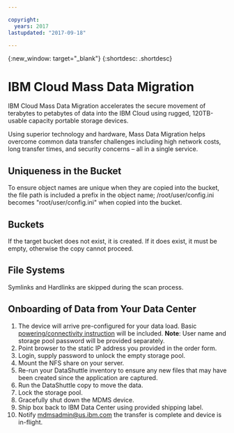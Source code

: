 ```yaml
---

copyright:
  years: 2017
lastupdated: "2017-09-18"

---
```

{:new_window: target="_blank"}
{:shortdesc: .shortdesc}

# IBM Cloud Mass Data Migration

IBM Cloud Mass Data Migration accelerates the secure movement of terabytes to petabytes of data into the IBM Cloud using rugged, 120TB-usable capacity portable storage devices.

Using superior technology and hardware, Mass Data Migration helps overcome common data transfer challenges including high network costs, long transfer times, and security concerns – all in a single service.

## Uniqueness in the Bucket

To ensure object names are unique when they are copied into the bucket, the file path is included a prefix in the object name;  /root/user/config.ini   becomes "root/user/config.ini" when copied into the bucket.

## Buckets

If the target bucket does not exist, it is created.   If it does exist, it must be empty, otherwise the copy cannot proceed.  

## File Systems

Symlinks and Hardlinks are skipped during the scan process.

## Onboarding of Data from Your Data Center

1. The device will arrive pre-configured for your data load. Basic [powering/connectivity instruction](user-instructions.html) will be included.
  **Note**: User name and storage pool password will be provided separately.
2. Point browser to the static IP address you provided in the order form.
3. Login, supply password to unlock the empty storage pool.
4. Mount the NFS share on your server.
5. Re-run your DataShuttle inventory to ensure any new files that may have been created since the application are captured.
6. Run the DataShuttle copy to move the data.
7. Lock the storage pool.
8. Gracefully shut down the MDMS device.
9. Ship box back to IBM Data Center using provided shipping label.
10. Notify mdmsadmin@us.ibm.com the transfer is complete and device is in-flight.
